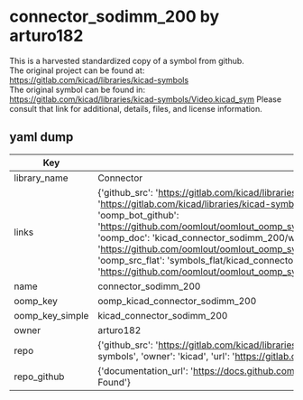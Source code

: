 # connector_sodimm_200 by arturo182  
This is a harvested standardized copy of a symbol from github.  
The original project can be found at:  
https://gitlab.com/kicad/libraries/kicad-symbols  
The original symbol can be found in:
https://gitlab.com/kicad/libraries/kicad-symbols/Video.kicad_sym
Please consult that link for additional, details, files, and license information.  
## yaml dump  
| Key | Value |  
| --- | --- |  
| library_name | Connector |  
| links | {'github_src': 'https://gitlab.com/kicad/libraries/kicad-symbols/Video.kicad_sym', 'github_src_repo': 'https://gitlab.com/kicad/libraries/kicad-symbols', 'oomp_bot': 'kicad_connector_sodimm_200/working', 'oomp_bot_github': 'https://github.com/oomlout/oomlout_oomp_symbol_bot/tree/main/kicad_connector_sodimm_200/working', 'oomp_doc': 'kicad_connector_sodimm_200/working', 'oomp_doc_github': 'https://github.com/oomlout/oomlout_oomp_symbol_doc/tree/main/kicad_connector_sodimm_200/working', 'oomp_src_flat': 'symbols_flat/kicad_connector_sodimm_200/working', 'oomp_src_flat_github': 'https://github.com/oomlout/oomlout_oomp_symbol_src/tree/main/kicad_connector_sodimm_200/working'} |  
| name | connector_sodimm_200 |  
| oomp_key | oomp_kicad_connector_sodimm_200 |  
| oomp_key_simple | kicad_connector_sodimm_200 |  
| owner | arturo182 |  
| repo | {'github_src': 'https://gitlab.com/kicad/libraries/kicad-symbols/Video.kicad_sym', 'name': 'libraries/kicad-symbols', 'owner': 'kicad', 'url': 'https://gitlab.com/kicad/libraries/kicad-symbols'} |  
| repo_github | {'documentation_url': 'https://docs.github.com/rest/repos/repos#get-a-repository', 'message': 'Not Found'} |  


